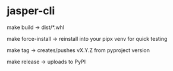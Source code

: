 # jasper-cli

make build → dist/*.whl

make force-install → reinstall into your pipx venv for quick testing

make tag → creates/pushes vX.Y.Z from pyproject version

make release → uploads to PyPI